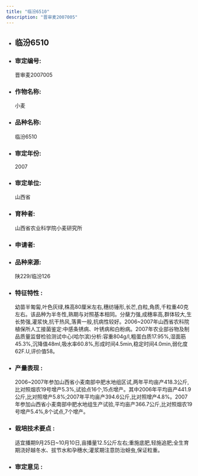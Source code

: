 ```yaml
---
title: "临汾6510"
description: "晋审麦2007005"
---
```

* ## 临汾6510
* ###  审定编号:  
   晋审麦2007005

*  ### 作物名称:  
   小麦

*   ###  品种名称: 
    临汾6510

*   ### 审定年份: 
    2007

*   ### 审定单位:  
    山西省

*   ### 育种者:  
    山西省农业科学院小麦研究所

*   ### 申请者:  
    

*   ### 品种来源:  
    陕229/临汾126

*   ### 特征特性 : 
    幼苗半匍匐,叶色灰绿,株高80厘米左右,穗纺锤形,长芒,白粒,角质,千粒重40克左右。该品种为半冬性,熟期与对照基本相同。分蘖力强,成穗率高,群体较大,生长势强,灌浆快,抗干热风,落黄一般,抗病性较好。2006~2007年山西省农科院植保所人工接菌鉴定:中感条锈病、叶锈病和白粉病。2007年农业部谷物及制品质量监督检验测试中心(哈尔滨)分析:容重804g/l,粗蛋白质17.95%,湿面筋45.3%,沉降值48ml,吸水率60.8%,形成时间4.5min,稳定时间4.0min,弱化度62F.U,评价值58。

*   ### 产量表现 : 
    2006~2007年参加山西省小麦南部中肥水地组区试,两年平均亩产418.3公斤,比对照烟农19号增产5.3%,试验点16个,15点增产。其中2006年平均亩产441.9公斤,比对照增产5.8%;2007年平均亩产394.6公斤,比对照增产4.8%。2007年参加山西省小麦南部中肥水地组生产试验,平均亩产366.7公斤,比对照烟农19号增产5.4%,8个试点,7个增产。

*   ### 栽培技术要点 : 
    适宜播期9月25日~10月10日,亩播量12.5公斤左右;重施底肥,轻施追肥;全生育期浇好越冬水、拔节水和孕穗水;灌浆期注意防治蚜虫,保证粒重。

*   ### 审定意见 : 
    

